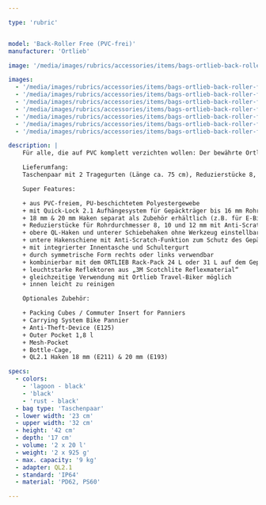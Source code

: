 ```yaml
---

type: 'rubric'


model: 'Back-Roller Free (PVC-frei)'
manufacturer: 'Ortlieb'

image: '/media/images/rubrics/accessories/items/bags-ortlieb-back-roller-free_01.jpg'

images:
  - '/media/images/rubrics/accessories/items/bags-ortlieb-back-roller-free_02.jpg'
  - '/media/images/rubrics/accessories/items/bags-ortlieb-back-roller-free_03.jpg'
  - '/media/images/rubrics/accessories/items/bags-ortlieb-back-roller-free_04.jpg'
  - '/media/images/rubrics/accessories/items/bags-ortlieb-back-roller-free_05.jpg'
  - '/media/images/rubrics/accessories/items/bags-ortlieb-back-roller-free_06.jpg'
  - '/media/images/rubrics/accessories/items/bags-ortlieb-back-roller-free_07.jpg'
  - '/media/images/rubrics/accessories/items/bags-ortlieb-back-roller-free_08.jpg'

description: |
    Für alle, die auf PVC komplett verzichten wollen: Der bewährte Ortlieb Back-Roller in der PVC-freien Variante. Die Hinterradtasche mit dem Rollverschluss ist unschlagbar praktisch für Bike-Touren – oder den Großeinkauf am Samstag – denn hier passt ordentlich was rein! Außen wasserdicht, innen leicht zu reinigen und mit dem Schultergurt auch als Umhängetasche tragbar, ist der Back-Roller Free quasi unverzichtbar für alle, die öfter mal mit Gepäck auf dem Fahrrad unterwegs sind. Dank Quick-Lock 2.1 System passen die Taschen auf jeden Gepäckträger bis 16 mm Rohrdurchmesser. Größere Haken, z. B. für E-Bikes, gibt es als separates Zubehör.

    Lieferumfang:
    Taschenpaar mit 2 Tragegurten (Länge ca. 75 cm), Reduzierstücke 8, 10 und 12 mm (je 2 Paar)

    Super Features:

    + aus PVC-freiem, PU-beschichtetem Polyestergewebe
    + mit Quick-Lock 2.1 Aufhängesystem für Gepäckträger bis 16 mm Rohrdurchmesser
    + 18 mm & 20 mm Haken separat als Zubehör erhältlich (z.B. für E-Bikes)
    + Reduzierstücke für Rohrdurchmesser 8, 10 und 12 mm mit Anti-Scratch-Funktion zum Schutz des Gepäckträgers liegen bei
    + obere QL-Haken und unterer Schiebehaken ohne Werkzeug einstellbar
    + untere Hakenschiene mit Anti-Scratch-Funktion zum Schutz des Gepäckträgers
    + mit integrierter Innentasche und Schultergurt
    + durch symmetrische Form rechts oder links verwendbar
    + kombinierbar mit dem ORTLIEB Rack-Pack 24 L oder 31 L auf dem Gepäckträger
    + leuchtstarke Reflektoren aus „3M Scotchlite Reflexmaterial“
    + gleichzeitige Verwendung mit Ortlieb Travel-Biker möglich
    + innen leicht zu reinigen

    Optionales Zubehör:

    + Packing Cubes / Commuter Insert for Panniers
    + Carrying System Bike Pannier
    + Anti-Theft-Device (E125)
    + Outer Pocket 1,8 l
    + Mesh-Pocket
    + Bottle-Cage,
    + QL2.1 Haken 18 mm (E211) & 20 mm (E193)

specs:
  - colors:
    - 'lagoon - black'
    - 'black'
    - 'rust - black'
  - bag type: 'Taschenpaar'
  - lower width: '23 cm'
  - upper width: '32 cm'
  - height: '42 cm'
  - depth: '17 cm'
  - volume: '2 x 20 l'
  - weight: '2 x 925 g'
  - max. capacity: '9 kg'
  - adapter: QL2.1
  - standard: 'IP64'
  - material: 'PD62, PS60'

---
```

